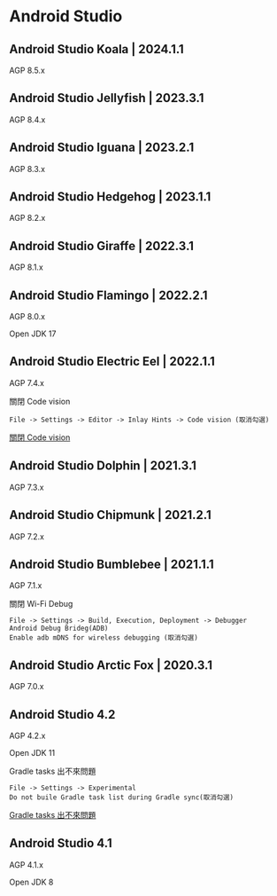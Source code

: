 # Android Studio

## Android Studio Koala | 2024.1.1

AGP 8.5.x

## Android Studio Jellyfish | 2023.3.1

AGP 8.4.x

## Android Studio Iguana | 2023.2.1

AGP 8.3.x

## Android Studio Hedgehog | 2023.1.1

AGP 8.2.x

## Android Studio Giraffe | 2022.3.1

AGP 8.1.x

## Android Studio Flamingo | 2022.2.1

AGP 8.0.x

Open JDK 17

## Android Studio Electric Eel | 2022.1.1

AGP 7.4.x

關閉 Code vision

```
File -> Settings -> Editor -> Inlay Hints -> Code vision (取消勾選)
```

[關閉 Code vision](https://stackoverflow.com/questions/75110696/how-to-disable-git-information-inlay-hints-in-editor-in-android-studio-electri)

## Android Studio Dolphin | 2021.3.1

AGP 7.3.x

## Android Studio Chipmunk | 2021.2.1

AGP 7.2.x

## Android Studio Bumblebee | 2021.1.1

AGP 7.1.x

關閉 Wi-Fi Debug

```
File -> Settings -> Build, Execution, Deployment -> Debugger
Android Debug Brideg(ADB)
Enable adb mDNS for wireless debugging (取消勾選)
```

## Android Studio Arctic Fox | 2020.3.1

AGP 7.0.x

## Android Studio 4.2

AGP 4.2.x

Open JDK 11

Gradle tasks 出不來問題

```
File -> Settings -> Experimental
Do not buile Gradle task list during Gradle sync(取消勾選)
```

[Gradle tasks 出不來問題](https://stackoverflow.com/questions/67405791/gradle-tasks-are-not-showing-in-the-gradle-tool-window-in-android-studio-4-2)

## Android Studio 4.1

AGP 4.1.x

Open JDK 8